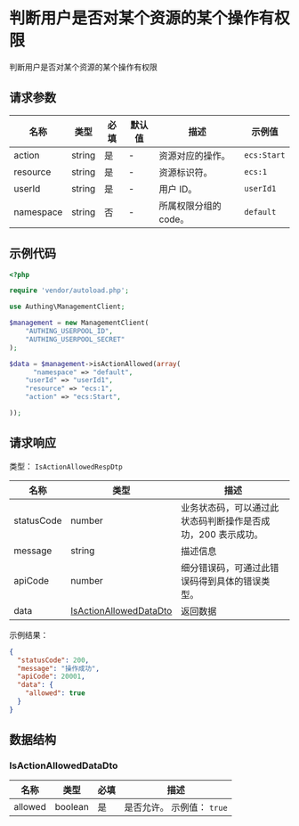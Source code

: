 # 判断用户是否对某个资源的某个操作有权限

<!--
  警告⚠️：
  不要直接修改该文档，
  https://github.com/Authing/authing-docs-factory
  使用该项目进行生成
-->

<LastUpdated />

判断用户是否对某个资源的某个操作有权限

## 请求参数

| 名称 | 类型 | 必填 | 默认值 | 描述 | 示例值 |
| ---- | ---- | ---- | ---- | ---- | ---- |
| action | string | 是 | - | 资源对应的操作。  | `ecs:Start` |
| resource | string | 是 | - | 资源标识符。  | `ecs:1` |
| userId | string | 是 | - | 用户 ID。  | `userId1` |
| namespace | string | 否 | - | 所属权限分组的 code。  | `default` |


## 示例代码

```php
<?php

require 'vendor/autoload.php';

use Authing\ManagementClient;

$management = new ManagementClient(
    "AUTHING_USERPOOL_ID",
    "AUTHING_USERPOOL_SECRET"
);

$data = $management->isActionAllowed(array(
      "namespace" => "default",
    "userId" => "userId1",
    "resource" => "ecs:1",
    "action" => "ecs:Start",

));
```


## 请求响应

类型： `IsActionAllowedRespDtp`

| 名称 | 类型 | 描述 |
| ---- | ---- | ---- |
| statusCode | number | 业务状态码，可以通过此状态码判断操作是否成功，200 表示成功。 |
| message | string | 描述信息 |
| apiCode | number | 细分错误码，可通过此错误码得到具体的错误类型。 |
| data | <a href="#IsActionAllowedDataDto">IsActionAllowedDataDto</a> | 返回数据 |



示例结果：

```json
{
  "statusCode": 200,
  "message": "操作成功",
  "apiCode": 20001,
  "data": {
    "allowed": true
  }
}
```

## 数据结构


### <a id="IsActionAllowedDataDto"></a> IsActionAllowedDataDto

| 名称 | 类型 | 必填 | 描述 |
| ---- |  ---- | ---- | ---- |
| allowed | boolean | 是 | 是否允许。 示例值： `true`  |


